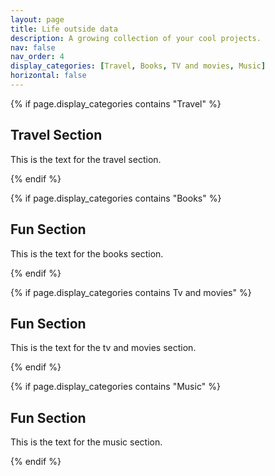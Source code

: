 ```yaml
---
layout: page
title: Life outside data
description: A growing collection of your cool projects.
nav: false
nav_order: 4
display_categories: [Travel, Books, TV and movies, Music]
horizontal: false
---
```


{% if page.display_categories contains "Travel" %}
<section>
    <h2>Travel Section</h2>
    <p>This is the text for the travel section.</p>
</section>
{% endif %}

{% if page.display_categories contains "Books" %}
<section>
    <h2>Fun Section</h2>
    <p>This is the text for the books section.</p>
</section>
{% endif %}

{% if page.display_categories contains Tv and movies" %}
<section>
    <h2>Fun Section</h2>
    <p>This is the text for the tv and movies section.</p>
</section>
{% endif %}

{% if page.display_categories contains "Music" %}
<section>
    <h2>Fun Section</h2>
    <p>This is the text for the music section.</p>
</section>
{% endif %}
